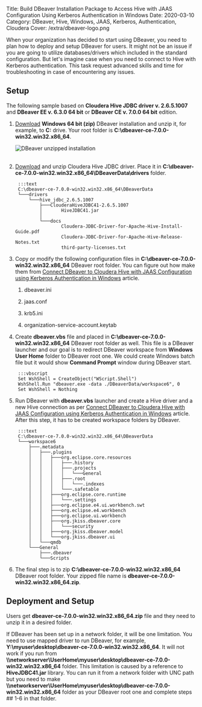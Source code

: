Title: Build DBeaver Installation Package to Access Hive with JAAS Configuration Using Kerberos Authentication in Windows
Date: 2020-03-10
Category: DBeaver, Hive, Windows, JAAS, Kerberos, Authentication, Cloudera
Cover: /extra/dbeaver-logo.png

When your organization has decided to start using DBeaver, you need to plan how to deploy and setup DBeaver for users. It might not be an issue if you are going to utilize databases/drivers which included in the standard configuration. But let's imagine case when you need to connect to Hive with Kerberos authentication. This task request advanced skills and time for troubleshooting in case of encountering any issues.

## Setup

The following sample based on **Cloudera Hive JDBC driver v. 2.6.5.1007** and **DBeaver EE v. 6.3.0 64 bit** or **DBeaver CE v. 7.0.0 64 bit** edition.

1. [Download](https://dbeaver.io/download) **Windows 64 bit (zip)** DBeaver installation and unzip it, for example, to **C:** drive. Your root folder is **C:\dbeaver-ce-7.0.0-win32.win32.x86_64**.

    ![DBeaver unzipped installation]({static}/images/build-dbeaver-installation-package-to-access-hive-with-jaas-configuration-using-kerberos-authentication-in-windows/dbeaver-unzipped-installation.png)</br></br>
        
2. [Download](https://www.cloudera.com/downloads/connectors/hive/jdbc/2-6-5.html) and unzip Cloudera Hive JDBC driver. Place it in **C:\dbeaver-ce-7.0.0-win32.win32.x86_64\DBeaverData\drivers** folder.

        :::text
        C:\dbeaver-ce-7.0.0-win32.win32.x86_64\DBeaverData
        └───drivers
            └───hive_jdbc_2.6.5.1007
                ├───ClouderaHiveJDBC41-2.6.5.1007
                │       HiveJDBC41.jar
                │
                └───docs
                        Cloudera-JDBC-Driver-for-Apache-Hive-Install-Guide.pdf
                        Cloudera-JDBC-Driver-for-Apache-Hive-Release-Notes.txt
                        third-party-licenses.txt

3. Copy or modify the following configuration files in **C:\dbeaver-ce-7.0.0-win32.win32.x86_64** DBeaver root folder. You can figure out how make them from [Connect DBeaver to Cloudera Hive with JAAS Configuration using Kerberos Authentication in Windows]({filename}/articles/connect-dbeaver-to-hive-with-jaas-configuration-using-kerberos-authentication-in-windows.md) article.

    1) dbeaver.ini

    2) jaas.conf

    3) krb5.ini

    4) organization-service-account.keytab

4. Create **dbeaver.vbs** file and placed in **C:\dbeaver-ce-7.0.0-win32.win32.x86_64** DBeaver root folder as well. This file is a DBeaver launcher and our goal is to redirect DBeaver workspace from **Windows User Home** folder to DBeaver root one. We could create Windows batch file but it would show **Command Prompt** window during DBeaver start.

        :::vbscript
        Set WshShell = CreateObject("WScript.Shell")
        WshShell.Run "dbeaver.exe -data ./DBeaverData/workspace6", 0
        Set WshShell = Nothing

5. Run DBeaver with **dbeaver.vbs** launcher and create a Hive driver and a new Hive connection as per [Connect DBeaver to Cloudera Hive with JAAS Configuration using Kerberos Authentication in Windows]({filename}/articles/connect-dbeaver-to-hive-with-jaas-configuration-using-kerberos-authentication-in-windows.md) article. After this step, it has to be created workspace folders by DBeaver.

        :::text
        C:\dbeaver-ce-7.0.0-win32.win32.x86_64\DBeaverData
        └───workspace6
            ├───.metadata
            │   ├───.plugins
            │   │   ├───org.eclipse.core.resources
            │   │   │   ├───.history
            │   │   │   ├───.projects
            │   │   │   │   └───General
            │   │   │   ├───.root
            │   │   │   │   └───.indexes
            │   │   │   └───.safetable
            │   │   ├───org.eclipse.core.runtime
            │   │   │   └───.settings
            │   │   ├───org.eclipse.e4.ui.workbench.swt
            │   │   ├───org.eclipse.e4.workbench
            │   │   ├───org.eclipse.ui.workbench
            │   │   ├───org.jkiss.dbeaver.core
            │   │   │   └───security
            │   │   ├───org.jkiss.dbeaver.model
            │   │   └───org.jkiss.dbeaver.ui
            │   └───qmdb
            └───General
                ├───.dbeaver
                └───Scripts

6. The final step is to zip **C:\dbeaver-ce-7.0.0-win32.win32.x86_64** DBeaver root folder. Your zipped file name is **dbeaver-ce-7.0.0-win32.win32.x86_64.zip**.

## Deployment and Setup

Users get **dbeaver-ce-7.0.0-win32.win32.x86_64.zip** file and they need to unzip it in a desired folder. 

If DBeaver has been set up in a network folder, it will be one limitation. You need to use mapped driver to run DBeaver, for example, **Y:\myuser\desktop\dbeaver-ce-7.0.0-win32.win32.x86_64**. It will not work if you run from **\\\networkserver\UserHome\myuser\desktop\dbeaver-ce-7.0.0-win32.win32.x86_64** folder. This limitation is caused by a reference to **HiveJDBC41.jar** library. You can run it from a network folder with UNC path but you need to make **\\\networkserver\UserHome\myuser\desktop\dbeaver-ce-7.0.0-win32.win32.x86_64** folder as your DBeaver root one and complete steps ## 1-6 in that folder.
